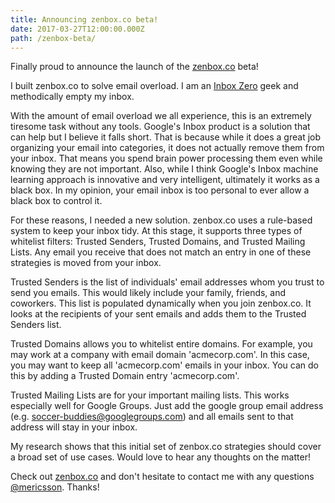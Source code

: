 ```yaml
---
title: Announcing zenbox.co beta!
date: 2017-03-27T12:00:00.000Z
path: /zenbox-beta/
---
```


Finally proud to announce the launch of the [zenbox.co](https://zenbox.co) beta!

I built zenbox.co to solve email overload. I am an [Inbox Zero](http://www.43folders.com/izero) geek and methodically empty my inbox.

With the amount of email overload we all experience, this is an extremely tiresome task without any tools. Google's Inbox product is a solution that can help but I believe it falls short. That is because while it does a great job organizing your email into categories, it does not actually remove them from your inbox. That means you spend brain power processing them even while knowing they are not important. Also, while I think Google's Inbox machine learning approach is innovative and very intelligent, ultimately it works as a black box. In my opinion, your email inbox is too personal to ever allow a black box to control it.

For these reasons, I needed a new solution. zenbox.co uses a rule-based system to keep your inbox tidy. At this stage, it supports three types of whitelist filters: Trusted Senders, Trusted Domains, and Trusted Mailing Lists. Any email you receive that does not match an entry in one of these strategies is moved from your inbox.

Trusted Senders is the list of individuals' email addresses whom you trust to send you emails. This would likely include your family, friends, and coworkers. This list is populated dynamically when you join zenbox.co. It looks at the recipients of your sent emails and adds them to the Trusted Senders list.

Trusted Domains allows you to whitelist entire domains. For example, you may work at a company with email domain 'acmecorp.com'. In this case, you may want to keep all 'acmecorp.com' emails in your inbox. You can do this by adding a Trusted Domain entry 'acmecorp.com'.

Trusted Mailing Lists are for your important mailing lists. This works especially well for Google Groups. Just add the google group email address (e.g. soccer-buddies@googlegroups.com) and all emails sent to that address will stay in your inbox.

My research shows that this initial set of zenbox.co strategies should cover a broad set of use cases. Would love to hear any thoughts on the matter!

Check out [zenbox.co](https://zenbox.co) and don't hesitate to contact me with any questions [@mericsson](https://twitter.com/mericsson). Thanks!

